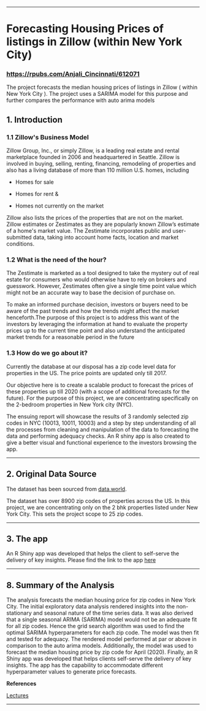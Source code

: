 ---
# **Forecasting Housing Prices of listings in Zillow (within New York City)** 

### **https://rpubs.com/Anjali_Cincinnati/612071**

The project forecasts the median housing prices of listings in Zillow ( within New York City ). The project uses a SARIMA model for this purpose and further compares the performance with auto arima models 

## **1. Introduction**

### 1.1  Zillow's Business Model


Zillow Group, Inc., or simply Zillow, is a leading real estate and rental marketplace founded in 2006 and headquartered in Seattle. Zillow is involved in buying, selling, renting, financing, remodeling of properties and also has a living database of more than 110 million U.S. homes, including

* Homes for sale

* Homes for rent &

* Homes not currently on the market

Zillow also lists the prices of the properties that are not on the market. Zillow estimates or Zestimates as they are popularly known Zillow’s estimate of a home's market value. The Zestimate incorporates public and user-submitted data, taking into account home facts, location and market conditions.



### 1.2 What is the need of the hour?


The Zestimate is marketed as a tool designed to take the mystery out of real estate for consumers who would otherwise have to rely on brokers and guesswork. However, Zestimates often give a single time point value which might not be an accurate way to base the decision of purchase on. 

To make an informed purchase decision, investors or buyers need to be aware of the past trends and how the trends might affect the market henceforth.The purpose of this project is to address this want of the investors by leveraging the information at hand to evaluate the property prices up to the current time point and also understand the anticipated market trends for a reasonable period in the future



### 1.3 How do we go about it?

Currently the database at our disposal has a zip code level data for properties in the US. The price points are updated only till 2017. 

Our objective here is to create a scalable product to forecast the prices of these properties up till 2020 (with a scope of additional forecasts for the future). For the purpose of this project, we are concentrating specifically on the 2-bedroom properties in New York city (NYC). 

The ensuing report will showcase the results of 3 randomly selected zip codes in NYC (10013, 10011, 10003) and a step by step understanding of all the processes from cleaning and manipulation of the data to forecasting the data and performing adequacy checks. An R shiny app is also created to give a better visual and functional experience to the investors browsing the app.

***



## **2. Original Data Source**


The dataset has been sourced from [data.world](https://data.world/zillow-data). 

The dataset has over 8900 zip codes of properties across the US. In this project, we are concentrating only on the 2 bhk properties listed under New York City. This sets the project scope to 25 zip codes.

***

## **3. The app**

An R Shiny app was developed that helps the client to self-serve the delivery of key insights. Please find the link to the app [here](https://ethanhodys.shinyapps.io/flex/)


***

## **8.	Summary of the Analysis**


The analysis forecasts the median housing price for zip codes in New York City. The initial exploratory data analysis rendered insights into the non-stationary and seasonal nature of the time series data. It was also derived that a single seasonal ARIMA (SARIMA) model would not be an adequate fit for all zip codes. Hence the grid search algorithm was used to find the optimal SARIMA hyperparameters for each zip code. The model was then fit and tested for adequacy. The rendered model performed at par or above in comparison to the auto arima models. Additionally, the model was used to forecast the median housing price by zip code for April (2020). Finally, an R Shiny app was developed that helps clients self-serve the delivery of key insights. The app has the capability to accommodate different hyperparameter values to generate price forecasts. 

**References**

[Lectures](https://xiaoruizhu.github.io/Forecasting-and-Time-Series-Methods/)

***
